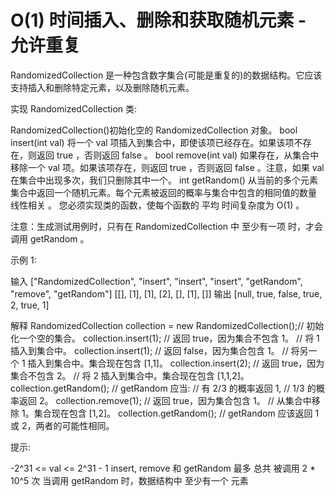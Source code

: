 # O(1) 时间插入、删除和获取随机元素 - 允许重复

RandomizedCollection 是一种包含数字集合(可能是重复的)的数据结构。它应该支持插入和删除特定元素，以及删除随机元素。

实现 RandomizedCollection 类:

RandomizedCollection()初始化空的 RandomizedCollection 对象。
bool insert(int val) 将一个 val 项插入到集合中，即使该项已经存在。如果该项不存在，则返回 true ，否则返回 false 。
bool remove(int val) 如果存在，从集合中移除一个 val 项。如果该项存在，则返回 true ，否则返回 false 。注意，如果 val 在集合中出现多次，我们只删除其中一个。
int getRandom() 从当前的多个元素集合中返回一个随机元素。每个元素被返回的概率与集合中包含的相同值的数量 线性相关 。
您必须实现类的函数，使每个函数的 平均 时间复杂度为 O(1) 。

注意：生成测试用例时，只有在 RandomizedCollection 中 至少有一项 时，才会调用 getRandom 。

示例 1:

输入
["RandomizedCollection", "insert", "insert", "insert", "getRandom", "remove", "getRandom"]
[[], [1], [1], [2], [], [1], []]
输出
[null, true, false, true, 2, true, 1]

解释
RandomizedCollection collection = new RandomizedCollection();// 初始化一个空的集合。
collection.insert(1);   // 返回 true，因为集合不包含 1。
                        // 将 1 插入到集合中。
collection.insert(1);   // 返回 false，因为集合包含 1。
                        // 将另一个 1 插入到集合中。集合现在包含 [1,1]。
collection.insert(2);   // 返回 true，因为集合不包含 2。
                        // 将 2 插入到集合中。集合现在包含 [1,1,2]。
collection.getRandom(); // getRandom 应当:
                        // 有 2/3 的概率返回 1,
                        // 1/3 的概率返回 2。
collection.remove(1);   // 返回 true，因为集合包含 1。
                        // 从集合中移除 1。集合现在包含 [1,2]。
collection.getRandom(); // getRandom 应该返回 1 或 2，两者的可能性相同。

提示:

-2^31 <= val <= 2^31 - 1
insert, remove 和 getRandom 最多 总共 被调用 2 \* 10^5 次
当调用 getRandom 时，数据结构中 至少有一个 元素
